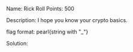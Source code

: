 Name: Rick Roll 
Points: 500 

Description:
I hope you know your crypto basics.

flag format: pearl{string with "_"} 

Solution:
